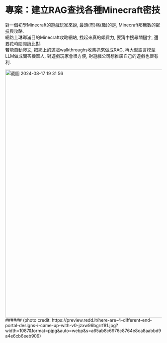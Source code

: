 # 專案：建立RAG查找各種Minecraft密技

對一個初學Minecraft的遊戲玩家來說, 最頭(有)痛(趣)的是, Minecraft那無數的密技與攻略.  
網路上琳瑯滿目的Minecraft攻略網站, 找起來真的頗費力, 要猜中搜尋關鍵字, 還要花時間閱讀比對.  
若能自動爬文, 把網上的遊戲walkthroughs收集抓來做成RAG, 再大型語言模型LLM做成問答機器人, 對遊戲玩家會很方便, 對遊戲公司想推廣自己的遊戲也很有利.  

<img width="798" alt="截圖 2024-08-17 19 31 56" src="https://github.com/user-attachments/assets/89112496-3a8c-4a97-88b7-36267297daab">  
###### (photo credit: https://preview.redd.it/here-are-4-different-end-portal-designs-i-came-up-with-v0-jzxw96bgrrf81.jpg?width=1087&format=pjpg&auto=webp&s=a65ab8c6976c8764e8ca8aabbd9a4e6cb6eeb909)

